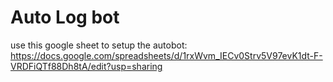 # Auto Log bot
use this google sheet to setup the autobot: https://docs.google.com/spreadsheets/d/1rxWvm_IECv0Strv5V97evK1dt-F-VRDFiQTf88Dh8tA/edit?usp=sharing
